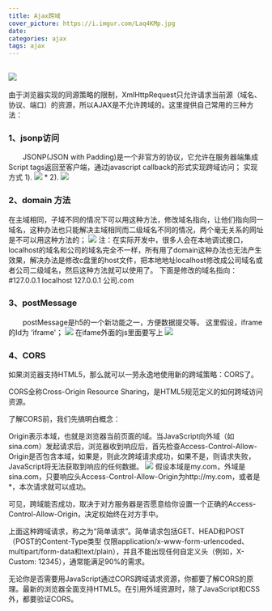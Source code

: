 ```yaml
---
title: Ajax跨域 
cover_picture: https://i.imgur.com/Laq4KMp.jpg 
date:
categories: ajax
tags: ajax
---
```

##  ![](https://i.imgur.com/UgkfBYl.jpg) ##
由于浏览器实现的同源策略的限制，XmlHttpRequest只允许请求当前源（域名、协议、端口）的资源，所以AJAX是不允许跨域的。这里提供自己常用的三种方法：

### 1、jsonp访问 ###
 　　JSONP(JSON with Padding)是一个非官方的协议，它允许在服务器端集成Script tags返回至客户端，通过javascript callback的形式实现跨域访问； 实现方式
 1).
![](https://i.imgur.com/ARRl4uq.png)
     *
 2).
 ![](https://i.imgur.com/FVmjfn9.png)
### 2、domain 方法 ###
在主域相同，子域不同的情况下可以用这种方法，修改域名指向，让他们指向同一域名，这种办法也只能解决主域相同而二级域名不同的情况，两个毫无关系的网址是不可以用这种方法的；
 ![](https://i.imgur.com/B0JwS6N.png)
  注：在实际开发中，很多人会在本地调试接口，localhost的域名和公司的域名完全不一样，所有用了domain这种办法也无法产生效果，解决办法是修改c盘里的host文件，把本地地址localhost修改成公司域名或者公司二级域名，然后这种方法就可以使用了。
          下面是修改的域名指向：
          #127.0.0.1  localhost
          127.0.0.1   公司.com
### 3、postMessage ###
　　postMessage是h5的一个新功能之一，方便数据提交等。
   这里假设，iframe的Id为 ‘iframe'；
![](https://i.imgur.com/XPHrzqp.png)
 在ifame外面的js里面要写上
![](https://i.imgur.com/IwCxXO3.png)
###  4、CORS  ###
如果浏览器支持HTML5，那么就可以一劳永逸地使用新的跨域策略：CORS了。

CORS全称Cross-Origin Resource Sharing，是HTML5规范定义的如何跨域访问资源。

了解CORS前，我们先搞明白概念：

Origin表示本域，也就是浏览器当前页面的域。当JavaScript向外域（如sina.com）发起请求后，浏览器收到响应后，首先检查Access-Control-Allow-Origin是否包含本域，如果是，则此次跨域请求成功，如果不是，则请求失败，JavaScript将无法获取到响应的任何数据。
![](https://i.imgur.com/0pBBoTm.png)
假设本域是my.com，外域是sina.com，只要响应头Access-Control-Allow-Origin为http://my.com，或者是*，本次请求就可以成功。

可见，跨域能否成功，取决于对方服务器是否愿意给你设置一个正确的Access-Control-Allow-Origin，决定权始终在对方手中。

上面这种跨域请求，称之为“简单请求”。简单请求包括GET、HEAD和POST（POST的Content-Type类型
仅限application/x-www-form-urlencoded、multipart/form-data和text/plain），并且不能出现任何自定义头（例如，X-Custom: 12345），通常能满足90%的需求。

无论你是否需要用JavaScript通过CORS跨域请求资源，你都要了解CORS的原理。最新的浏览器全面支持HTML5。在引用外域资源时，除了JavaScript和CSS外，都要验证CORS。
 
